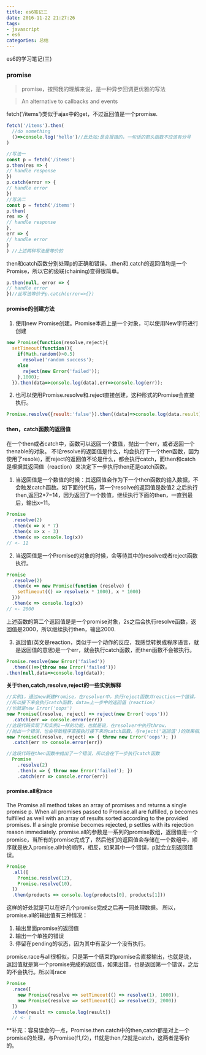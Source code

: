```yaml
---
title: es6笔记三
date: 2016-11-22 21:27:26
tags:
- javascript
- es6
categories: 总结
---
```

es6的学习笔记(三)
<!--more-->

### promise
> promise，按照我的理解来说，是一种异步回调更优雅的写法

> An alternative to callbacks and events

fetch('/items')类似于ajax中的get，不过返回值是一个promise.

```js
fetch('/items').then(
  //do something
  ()=>console.log('hello')//此处加;是会报错的，一句话的箭头函数不应该有分号
)
```

```js
//写法一
const p = fetch('/items')
p.then(res => {
// handle response
})
p.catch(error => {
// handle error
})
//写法二
const p = fetch('/items')
p.then(
res => {
// handle response
},
err => {
// handle error
}
) //上述两种写法是等价的
```
then和catch函数分别处理p的正确和错误。.then和.catch的返回值均是一个Promise，所以它的级联(chaining)变得很简单。

```js
p.then(null, error => {
// handle error
})//此写法等价于p.catch(error=>{})
```
#### promise的创建方法
1. 使用new Promise创建。Promise本质上是一个对象，可以使用New字符进行创建

```js
new Promise(function(resolve,reject){
  setTimeout(function(){
    if(Math.random()>0.5)
      resolve('random success');
    else
      reject(new Error('failed'));
    },1000);
  }).then(data=>console.log(data),err=>console.log(err));
  ```
2. 也可以使用Promise.resolve和.reject直接创建，这种形式的Promise会直接执行。

```js
Promise.resolve({result:'false'}).then((data)=>console.log(data.result))//这种形式的Promise会立即执行，结束后执行then里面的函数
```

#### then，catch函数的返回值
在一个then或者catch中，函数可以返回一个数值，抛出一个err，或者返回一个thenable的对象。
不论resolve的返回值是什么，均会执行下一个then函数，因为使用了resole)，而reject的返回值不论是什么，都会执行catch，而then和catch是根据其返回值（reaction）来决定下一步执行then还是catch函数。

1. 当返回值是一个数值的时候：其返回值会作为下一个then函数的输入数据，不会触发catch函数。如下面的代码，第一个resolve的返回值是数值2
之后执行then,返回2*7=14，因为返回了一个数值，继续执行下面的then，一直到最后，输出x=11。

```js
Promise
  .resolve(2)
  .then(x => x * 7)
  .then(x => x - 3)
  .then(x => console.log(x))
// <- 11
```

2. 当返回值是一个Promise的对象的时候，会等待其中的resolve或者reject函数执行。

```js
Promise
  .resolve(2)
  .then(x => new Promise(function (resolve) {
    setTimeout(() => resolve(x * 1000), x * 1000)
  }))
  .then(x => console.log(x))
// <- 2000
```
上述函数的第二个返回值是是一个promise对象，2s之后会执行resolve函数，返回值是2000，所以继续执行then，输出2000.

3. 返回值(英文是reaction，类似于一个动作的反应，我感觉转换成程序语言，就是返回值的意思)是一个err，就会执行catch函数，而then函数不会被执行。

```js
Promise.resolve(new Error('failed'))
  .then(()=>{throw new Error('failed')})
.then(null,data=>console.log(data));
```

**关于then,catch,resolve,reject的一些实例解释**

```js
//实例1，通过new新建Promise，在resolver中，执行reject函数并reaction一个错误，
//所以接下来会执行catch函数，data=上一步中的返回值（reaction）
//也就是new Error('oops')
new Promise((resolve, reject) => reject(new Error('oops')))
  .catch(err => console.error(err))
//这段代码实现了和实例1一样的功能，也就是说，在resolver中执行throw，
//抛出一个错误，也会导致程序直接执行接下来的catch函数，与reject('返回值')的效果相同
new Promise((resolve, reject) => { throw new Error('oops'); })
  .catch(err => console.error(err))  

//这段代码在then函数中抛出了一个错误，所以会在下一步执行catch函数
  Promise
    .resolve(2)
    .then(x => { throw new Error('failed'); })
    .catch(err => console.error(err))
```

#### promise.all和race
The Promise.all method takes an array of promises and returns a single promise p. When all promises passed to Promise.all are fulfilled, p becomes fulfilled as well with an array of results sorted according to the provided promises. If a single promise becomes rejected, p settles with its rejection reason immediately.
promise.all的参数是一系列的promise数组，返回值是一个promise，当所有的promise完成了，然后他们的返回值会存储在一个数组中，顺序就是放入promise.all中的顺序，相反，如果其中一个错误，p就会立刻返回错误。
```js
Promise
  .all([
    Promise.resolve(12),
    Promise.resolve(10),
  ])
  .then(products => console.log(products[0], products[1]))
```
这样的好处就是可以在好几个promise完成之后再一同处理数据。
所以，promise.all的输出值有三种情况：
1. 输出里面promise的返回值
2. 输出一个单独的错误
3. 停留在pending的状态，因为其中有至少一个没有执行。

promise.race与all很相似，只是第一个结束的promise会直接输出，也就是说，返回值就是第一个promise完成的返回值，如果出错，也是返回第一个错误，之后的不会执行。所以叫race
```js
Promise
  .race([
    new Promise(resolve => setTimeout(() => resolve(1), 1000)),
    new Promise(resolve => setTimeout(() => resolve(2), 2000))
  ])
  .then(result => console.log(result))
  // <- 1
```

**补充：容易误会的一点，Promise.then.catch中的then,catch都是对上一个promise的处理，与Promise(f1,f2)，f1就是then,f2就是catch，这两者是等价的。
